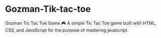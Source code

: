 # Gozman-Tik-tac-toe
Gozman Tic Tac Toe Game 🎮 A simple Tic Tac Toe game built with HTML, CSS, and JavaScript for the purpose of mastering javascript. 
